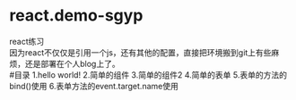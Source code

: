 # react.demo-sgyp
react练习
<br>
因为react不仅仅是引用一个js，还有其他的配置，直接把环境搬到git上有些麻烦，还是部署在个人blog上了。
<br>
#目录
		1.hello world!
		2.简单的组件
		3.简单的组件2
		4.简单的表单
		5.表单的方法的bind()使用
		6.表单方法的event.target.name使用
#